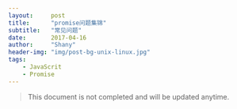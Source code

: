 ```yaml
---
layout:     post
title:      "promise问题集锦"
subtitle:   "常见问题"
date:       2017-04-16
author:     "Shany"
header-img: "img/post-bg-unix-linux.jpg"
tags:
    - JavaScrit
    - Promise
---
```


> This document is not completed and will be updated anytime.

